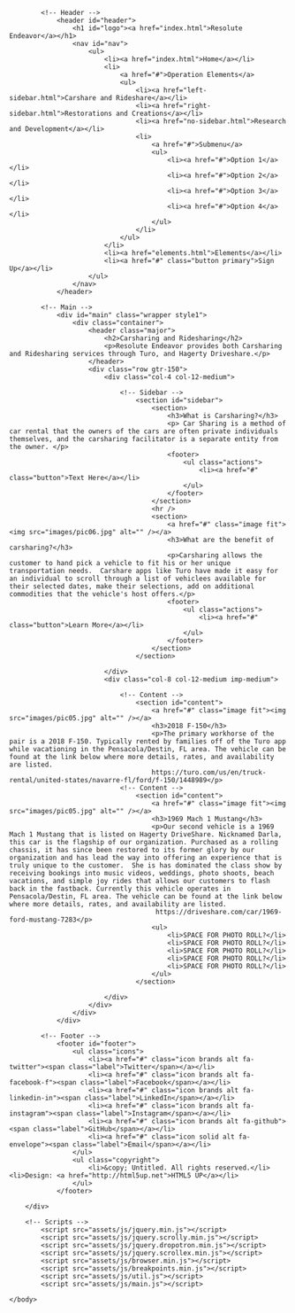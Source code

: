 <!DOCTYPE HTML>
<!--
	Landed by HTML5 UP
	html5up.net | @ajlkn
	Free for personal and commercial use under the CCA 3.0 license (html5up.net/license)
-->
<html>
	<head>
		<title>Resolute Endeavor Carshand Driveshare - Landed by HTML5 UP</title>
		<meta charset="utf-8" />
		<meta name="viewport" content="width=device-width, initial-scale=1, user-scalable=no" />
		<link rel="stylesheet" href="assets/css/main.css" />
		<noscript><link rel="stylesheet" href="assets/css/noscript.css" /></noscript>
	</head>
	<body class="is-preload">
		<div id="page-wrapper">

			<!-- Header -->
				<header id="header">
					<h1 id="logo"><a href="index.html">Resolute Endeavor</a></h1>
					<nav id="nav">
						<ul>
							<li><a href="index.html">Home</a></li>
							<li>
								<a href="#">Operation Elements</a>
								<ul>
									<li><a href="left-sidebar.html">Carshare and Rideshare</a></li>
									<li><a href="right-sidebar.html">Restorations and Creations</a></li>
									<li><a href="no-sidebar.html">Research and Development</a></li>
									<li>
										<a href="#">Submenu</a>
										<ul>
											<li><a href="#">Option 1</a></li>
											<li><a href="#">Option 2</a></li>
											<li><a href="#">Option 3</a></li>
											<li><a href="#">Option 4</a></li>
										</ul>
									</li>
								</ul>
							</li>
							<li><a href="elements.html">Elements</a></li>
							<li><a href="#" class="button primary">Sign Up</a></li>
						</ul>
					</nav>
				</header>

			<!-- Main -->
				<div id="main" class="wrapper style1">
					<div class="container">
						<header class="major">
							<h2>Carsharing and Ridesharing</h2>
							<p>Resolute Endeavor provides both Carsharing and Ridesharing services through Turo, and Hagerty Driveshare.</p>
						</header>
						<div class="row gtr-150">
							<div class="col-4 col-12-medium">

								<!-- Sidebar -->
									<section id="sidebar">
										<section>
											<h3>What is Carsharing?</h3>
											<p> Car Sharing is a method of car rental that the owners of the cars are often private individuals themselves, and the carsharing facilitator is a separate entity from the owner. </p>
											<footer>
												<ul class="actions">
													<li><a href="#" class="button">Text Here</a></li>
												</ul>
											</footer>
										</section>
										<hr />
										<section>
											<a href="#" class="image fit"><img src="images/pic06.jpg" alt="" /></a>
											<h3>What are the benefit of carsharing?</h3>
											<p>Carsharing allows the customer to hand pick a vehicle to fit his or her unique transportation needs.  Carshare apps like Turo have made it easy for an individual to scroll through a list of vehiclees available for their selected dates, make their selections, add on additional commodities that the vehicle's host offers.</p>
											<footer>
												<ul class="actions">
													<li><a href="#" class="button">Learn More</a></li>
												</ul>
											</footer>
										</section>
									</section>

							</div>
							<div class="col-8 col-12-medium imp-medium">

								<!-- Content -->
									<section id="content">
										<a href="#" class="image fit"><img src="images/pic05.jpg" alt="" /></a>
										<h3>2018 F-150</h3>
										<p>The primary workhorse of the pair is a 2018 F-150. Typically rented by families off of the Turo app while vacationing in the Pensacola/Destin, FL area. The vehicle can be found at the link below where more details, rates, and availability are listed.
										https://turo.com/us/en/truck-rental/united-states/navarre-fl/ford/f-150/1448989</p>
								<!-- Content -->
									<section id="content">
										<a href="#" class="image fit"><img src="images/pic05.jpg" alt="" /></a>
										<h3>1969 Mach 1 Mustang</h3>
										<p>Our second vehicle is a 1969 Mach 1 Mustang that is listed on Hagerty DriveShare. Nicknamed Darla, this car is the flagship of our organization. Purchased as a rolling chassis, it has since been restored to its former glory by our organization and has lead the way into offering an experience that is truly unique to the customer.  She is has dominated the class show by receiving bookings into music videos, weddings, photo shoots, beach vacations, and simple joy rides that allows our customers to flash back in the fastback. Currently this vehicle operates in Pensacola/Destin, FL area. The vehicle can be found at the link below where more details, rates, and availability are listed.
									     https://driveshare.com/car/1969-ford-mustang-7283</p>
										<ul>
											<li>SPACE FOR PHOTO ROLL?</li>
											<li>SPACE FOR PHOTO ROLL?</li>
											<li>SPACE FOR PHOTO ROLL?</li>
											<li>SPACE FOR PHOTO ROLL?</li>
											<li>SPACE FOR PHOTO ROLL?</li>
										</ul>
									</section>

							</div>
						</div>
					</div>
				</div>

			<!-- Footer -->
				<footer id="footer">
					<ul class="icons">
						<li><a href="#" class="icon brands alt fa-twitter"><span class="label">Twitter</span></a></li>
						<li><a href="#" class="icon brands alt fa-facebook-f"><span class="label">Facebook</span></a></li>
						<li><a href="#" class="icon brands alt fa-linkedin-in"><span class="label">LinkedIn</span></a></li>
						<li><a href="#" class="icon brands alt fa-instagram"><span class="label">Instagram</span></a></li>
						<li><a href="#" class="icon brands alt fa-github"><span class="label">GitHub</span></a></li>
						<li><a href="#" class="icon solid alt fa-envelope"><span class="label">Email</span></a></li>
					</ul>
					<ul class="copyright">
						<li>&copy; Untitled. All rights reserved.</li><li>Design: <a href="http://html5up.net">HTML5 UP</a></li>
					</ul>
				</footer>

		</div>

		<!-- Scripts -->
			<script src="assets/js/jquery.min.js"></script>
			<script src="assets/js/jquery.scrolly.min.js"></script>
			<script src="assets/js/jquery.dropotron.min.js"></script>
			<script src="assets/js/jquery.scrollex.min.js"></script>
			<script src="assets/js/browser.min.js"></script>
			<script src="assets/js/breakpoints.min.js"></script>
			<script src="assets/js/util.js"></script>
			<script src="assets/js/main.js"></script>

	</body>
</html>
